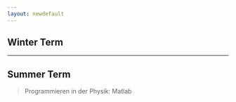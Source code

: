 ```yaml
---
layout: newdefault
---
```


## Winter Term

----

## Summer Term

> Programmieren in der Physik: Matlab


<!---Test <a href="https://online.tugraz.at/tug_online/visitenkarte.show_vcard?pPersonenGruppe=3&pPersonenId=5EA12B560A4DB1D7" style="text-decoration:none;color:black">Link Test</a>--->

